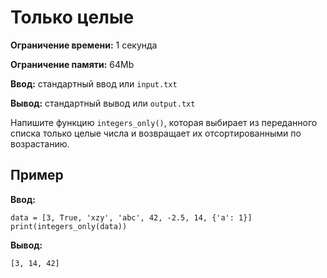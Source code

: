 # Только целые

**Ограничение времени:** 1 секунда

**Ограничение памяти:** 64Mb

**Ввод:** стандартный ввод или `input.txt`

**Вывод:** стандартный вывод или `output.txt`

Напишите функцию `integers_only()`, которая выбирает из переданного списка только целые числа и возвращает их отсортированными по возрастанию.

## Пример

**Ввод:**

```
data = [3, True, 'xzy', 'abc', 42, -2.5, 14, {'a': 1}]
print(integers_only(data))
```

**Вывод:**

```
[3, 14, 42]